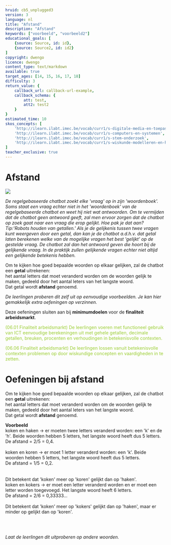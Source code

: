 ```yaml
---
hruid: cb5_unplugged3
version: 3
language: nl
title: "Afstand"
description: "Afstand"
keywords: ["voorbeeld", "voorbeeld2"]
educational_goals: [
    {source: Source, id: id}, 
    {source: Source2, id: id2}
]
copyright: dwengo
licence: dwengo
content_type: text/markdown
available: true
target_ages: [14, 15, 16, 17, 18]
difficulty: 3
return_value: {
    callback_url: callback-url-example,
    callback_schema: {
        att: test,
        att2: test2
    }
}
estimated_time: 10
skos_concepts: [
    'http://ilearn.ilabt.imec.be/vocab/curr1/s-digitale-media-en-toepassingen', 
    'http://ilearn.ilabt.imec.be/vocab/curr1/s-computers-en-systemen', 
    'http://ilearn.ilabt.imec.be/vocab/curr1/s-stem-onderzoek', 
    'http://ilearn.ilabt.imec.be/vocab/curr1/s-wiskunde-modelleren-en-heuristiek'
]
teacher_exclusive: true
---
```


# Afstand

![](@youtube/https://www.youtube.com/embed/JKGJ1u4Fk78)

*De regelgebaseerde chatbot zoekt elke 'vraag' op in zijn 'woordenboek'. 
Soms staat een vraag echter niet in het 'woordenboek' van de regelgebaseerde chatbot en weet hij niet wat antwoorden.
Om te vermijden dat de chatbot geen antwoord geeft, zal men ervoor zorgen dat de chatbot op zoek gaat naar een vraag die erop gelijkt. Hoe pak je dat aan? Tip:'Robots houden van getallen.' Als je de gelijkenis tussen twee vragen kunt weergeven door een getal, dan kan je de chatbot a.d.h.v. dat getal laten berekenen welke van de mogelijke vragen het best 'gelijkt' op de gestelde vraag. De chatbot zal dan het antwoord geven die hoort bij de gelijkende vraag. In de praktijk zullen gelijkende vragen echter niet altijd een gelijkende betekenis hebben.*

Om te kijken hoe goed bepaalde woorden op elkaar gelijken, zal de chatbot een **getal** uitrekenen:<br>
het aantal letters dat moet veranderd worden om de woorden gelijk te maken, gedeeld door het aantal leters van het langste woord.<br>
Dat getal wordt **afstand** genoemd. 

*De leerlingen proberen dit zelf uit op eenvoudige voorbeelden. Je kan hier gemakkelijk extra oefeningen op verzinnen.*

Deze oefeningen sluiten aan bij **minimumdoelen** voor de **finaliteit arbeidsmarkt**. 

<span style="color: yellowgreen">(06.01 Finaliteit arbeidsmarkt) De leerlingen voeren met functioneel gebruik van ICT eenvoudige berekeningen uit met gehele getallen, decimale getallen, breuken, procenten en verhoudingen in betekenisvolle contexten.</span>

<span style="color: yellowgreen">(06.06 Finaliteit arbeidsmarkt) De leerlingen lossen vanuit betekenisvolle contexten problemen op door wiskundige concepten en vaardigheden in te zetten.</span>

# Oefeningen bij afstand

Om te kijken hoe goed bepaalde woorden op elkaar gelijken, zal de chatbot een **getal** uitrekenen:<br>
het aantal letters dat moet veranderd worden om de woorden gelijk te maken, gedeeld door het aantal leters van het langste woord.<br>
Dat getal wordt **afstand** genoemd. 

**Voorbeeld**<br>
koken en haken -> er moeten twee letters veranderd worden: een 'k' en de 'h'. Beide woorden hebben 5 letters, het langste woord heeft dus 5 letters.<br>
De afstand = 2/5 = 0,4.<br>
<br>
koken en koren -> er moet 1 letter veranderd worden: een 'k'. Beide woorden hebben 5 letters, het langste woord heeft dus 5 letters.<br>
De afstand = 1/5 = 0,2.<br>  
<br>
Dit betekent dat 'koken' meer op 'koren' gelijkt dan op 'haken'.
<br>
koken en kokers -> er moet een letter veranderd worden en er moet een letter worden toegevoegd. Het langste woord heeft 6 letters.<br>
De afstand = 2/6 = 0,33333...<br>
<br>
Dit betekent dat 'koken' meer op 'kokers' gelijkt dan op 'haken', maar er minder op gelijkt dan op 'koren'.

<br>
<br>

*Laat de leerlingen dit uitproberen op andere woorden.*
